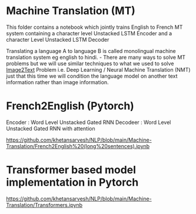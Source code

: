 # Machine Translation (MT)

This folder contains a notebook which jointly trains English to French MT system containing a character level Unstacked LSTM Encoder and a character Level Unstacked LSTM Decoder


Translating a language A to language B is called monolingual machine translation system eg english to hindi.
      - There are many ways to solve MT problems but we will use similar techniques to what we used to solve [Image2Text](https://pub.towardsai.net/natural-language-generation-x2text-tasks-78641031b033#1341) Problem i.e. Deep Learning / Neural Machine Translation (NMT) just that this time we will condition the language model on another text information rather than image information.




# French2English (Pytorch)
Encoder : Word Level Unstacked Gated RNN
Decodeer : Word Level Unstacked Gated RNN with attention

https://github.com/khetansarvesh/NLP/blob/main/Machine-Translation/French2English%20(long%20sentences).ipynb




# Transformer based model implementation in Pytorch
https://github.com/khetansarvesh/NLP/blob/main/Machine-Translation/Transformers.ipynb

